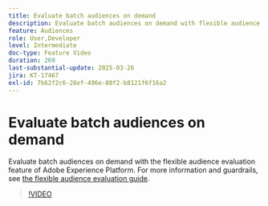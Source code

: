 ```yaml
---
title: Evaluate batch audiences on demand
description: Evaluate batch audiences on demand with flexible audience evaluation.
feature: Audiences
role: User,Developer
level: Intermediate
doc-type: Feature Video
duration: 269
last-substantial-update: 2025-03-26
jira: KT-17467
exl-id: 7b62f2c6-28ef-496e-80f2-b8121f6f16a2
---
```

# Evaluate batch audiences on demand

Evaluate batch audiences on demand with the flexible audience evaluation feature of Adobe Experience Platform. For more information and guardrails, see [the flexible audience evaluation guide](https://experienceleague.adobe.com/en/docs/experience-platform/segmentation/methods/flexible-audience-evaluation).

>[!VIDEO](https://video.tv.adobe.com/v/3453640/?learn=on&enablevpops)

